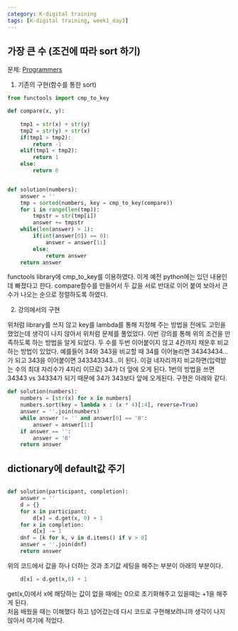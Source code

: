 ```yaml
---
category: K-digital training
tags: [K-digital training, week1_day3]
---
```


## 가장 큰 수 (조건에 따라 sort 하기)

문제: [Programmers](https://programmers.co.kr/learn/courses/30/lessons/42746)


1. 기존의 구현(함수를 통한 sort)
```python
from functools import cmp_to_key

def compare(x, y):
    
    tmp1 = str(x) + str(y)
    tmp2 = str(y) + str(x)
    if(tmp1 > tmp2):
        return -1
    elif(tmp1 < tmp2):
        return 1
    else:
        return 0


def solution(numbers):
    answer = ''
    tmp = sorted(numbers, key = cmp_to_key(compare))
    for i in range(len(tmp)):
        tmpstr = str(tmp[i])
        answer += tmpstr
    while(len(answer) > 1):
        if(int(answer[0]) == 0):
            answer = answer[1:]
        else:
            return answer
    return answer
```

functools library에 cmp_to_key를 이용하였다. 이게 예전 python에는 있던 내용인데 빠졌다고 한다. compare함수를 만들어서 두 값을 서로 반대로 이어 붙여 보아서 큰 수가 나오는 순으로 정렬하도록 하였다.

2. 강의에서의 구현

위처럼 library를 쓰지 않고 key를 lambda를 통해 지정해 주는 방법을 전에도 고민을 했었는데 생각이 나지 않아서 위처럼 문제를 풀었었다. 이번 강의를 통해 위의 조건을 만족하도록 하는 방법을 알게 되었다. 두 수를 두번 이어붙이지 않고 4칸까지 채운후 비교하는 방법이 있었다. 예를들어 34와 343을 비교할 때 34를 이어늘리면 34343434...가 되고 343을 이어붙이면 343343343...이 된다. 이걸 네자리까지 비교하면(입력받는 수의 최대 자리수가 4자리 이므로) 34가 더 앞에 오게 된다. 1번의 방법을 쓰면 34343 vs 34334가 되기 때문에 34가 343보다 앞에 오게된다. 구현은 아래와 같다.
```python
def solution(numbers):
    numbers = [str(x) for x in numbers]
    numbers.sort(key = lambda x : (x * 4)[:4], reverse=True)
    answer = ''.join(numbers)
    while answer != '' and answer[0] == '0':
        answer = answer[1:]
    if answer == '':
        answer = '0'
    return answer
```

## dictionary에 default값 주기
```python

def solution(participant, completion):
    answer = ''
    d = {}
    for x in participant:
        d[x] = d.get(x, 0) + 1
    for x in completion:
        d[x] -= 1
    dnf = [k for k, v in d.items() if v > 0]
    answer = ''.join(dnf)
    return answer

```
위의 코드에서 값을 하나 더하는 것과 초기값 세팅을 해주는 부분이 아래의 부분이다.
```python
    d[x] = d.get(x,0) + 1
```
get(x,0)에서 x에 해당하는 값이 없을 때에는 0으로 초기화해주고 있을때는 +1을 해주게 된다.   
처음 배웠을 때는 이해했다 하고 넘어갔는데 다시 코드로 구현해보려니까 생각이 나지 않아서 여기에 적었다.

